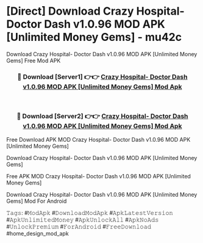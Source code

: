 # [Direct] Download Crazy Hospital- Doctor Dash v1.0.96 MOD APK [Unlimited Money Gems] - mu42c
Download Crazy Hospital- Doctor Dash v1.0.96 MOD APK [Unlimited Money Gems] Free Mod APK

<div align="center">
<h3>🔴 Download [Server1] 👉👉 <a href="https://apk-comot.site?title=Crazy_Hospital-_Doctor_Dash_v1.0.96_MOD_APK_[Unlimited_Money_Gems]">Crazy Hospital- Doctor Dash v1.0.96 MOD APK [Unlimited Money Gems] Mod Apk</a></h3><br>

<h3>🔴 Download [Server2] 👉👉 <a href="https://apk-comot.site?title=Crazy_Hospital-_Doctor_Dash_v1.0.96_MOD_APK_[Unlimited_Money_Gems]">Crazy Hospital- Doctor Dash v1.0.96 MOD APK [Unlimited Money Gems] Mod Apk</a></h3>
</div>


Free Download APK MOD Crazy Hospital- Doctor Dash v1.0.96 MOD APK [Unlimited Money Gems]

Download Crazy Hospital- Doctor Dash v1.0.96 MOD APK [Unlimited Money Gems] 

Free APK MOD Crazy Hospital- Doctor Dash v1.0.96 MOD APK [Unlimited Money Gems] 

Download Crazy Hospital- Doctor Dash v1.0.96 MOD APK [Unlimited Money Gems] Mod For Android

𝚃𝚊𝚐𝚜: #𝙼𝚘𝚍𝙰𝚙𝚔 #𝙳𝚘𝚠𝚗𝚕𝚘𝚊𝚍𝙼𝚘𝚍𝙰𝚙𝚔 #𝙰𝚙𝚔𝙻𝚊𝚝𝚎𝚜𝚝𝚅𝚎𝚛𝚜𝚒𝚘𝚗 #𝙰𝚙𝚔𝚄𝚗𝚕𝚒𝚖𝚒𝚝𝚎𝚍𝙼𝚘𝚗𝚎𝚢 #𝙰𝚙𝚔𝚄𝚗𝚕𝚘𝚌𝚔𝙰𝚕𝚕 #𝙰𝚙𝚔𝙽𝚘𝙰𝚍𝚜 #𝚄𝚗𝚕𝚘𝚌𝚔𝙿𝚛𝚎𝚖𝚒𝚞𝚖 #𝙵𝚘𝚛𝙰𝚗𝚍𝚛𝚘𝚒𝚍 #𝙵𝚛𝚎𝚎𝙳𝚘𝚠𝚗𝚕𝚘𝚊𝚍 #home_design_mod_apk